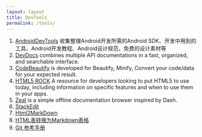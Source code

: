```yaml
---
layout: layout
title: DevTools
permalink: /tools/
---
```


1. [AndroidDevTools][AndroidDevTools] 收集整理Android开发所需的Android SDK、开发中用到的工具、Android开发教程、Android设计规范，免费的设计素材等
1. [DevDocs][DevDocs] combines multiple API documentations in a fast, organized, and searchable interface.
1. [CodeBeautify][CodeBeautify] is developed for Beautify, Minify, Convert your code/data for your expected result.
1. [HTML5 ROCK][HTML5ROCK]  A resource for developers looking to put HTML5 to use today, including information on specific features and when to use them in your apps.
1. [Zeal][Zeal] is a simple offline documentation browser inspired by Dash.
1. [StackEdit][StackEdit]
2. [Html2MarkDown][Html2MarkDown]
2. [HTML表转换为Markdown表格 ][HTMLTable2MarkdownTable]
3. [Git 参考手册][gitref]

[AndroidDevTools]: http://www.androiddevtools.cn/
[DevDocs]: https://devdocs.io
[CodeBeautify]: http://codebeautify.org/
[HTML5ROCK]: http://www.html5rocks.com 
[Zeal]: https://zealdocs.org/
[StackEdit]: https://stackedit.io/
[Html2MarkDown]: http://blog.ilvelh.com/html2markdown/index.html
[HTMLTable2MarkdownTable]: http://html2markdown.eliyar.biz/
[gitref]: http://blog.ilvelh.com/gitref/zh/index.html